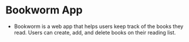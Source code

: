 # Bookworm App
- Bookworm is a web app that helps users keep track of the books they read. Users can create, add, and delete books on their reading list. 